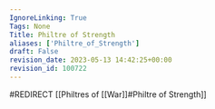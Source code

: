 ```yaml
---
IgnoreLinking: True
Tags: None
Title: Philtre of Strength
aliases: ['Philtre_of_Strength']
draft: False
revision_date: 2023-05-13 14:42:25+00:00
revision_id: 100722
---
```


#REDIRECT [[Philtres of [[War]]#Philtre of Strength]]